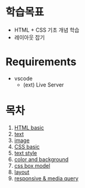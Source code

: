 # 학습목표

- HTML + CSS 기초 개념 학습
- 레이아웃 잡기

# Requirements

- vscode
  - (ext) Live Server

# 목차

1. [HTML basic](1.%20HTML%20basic.md)
2. [text](2.%20text.md)
3. [image](3.%20image.md)
4. [CSS basic](4.%20CSS%20basic.md)
5. [text style](5.%20text%20style.md)
6. [color and background](6.%20color%20and%20background.md)
7. [css box model](7.%20css%20box%20model.md)
8. [layout](8.%20layout.md)
9. [responsive & media query](9.%20response%20&%20media%20query.md)